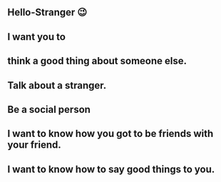 ## Hello-Stranger 😉

## I want you to 
##  think a good thing about someone else.

## Talk about a stranger.

## Be a social person

## I want to know how you got to be friends with your friend.

## I want to know how to say good things to you.

